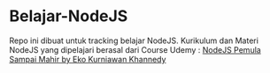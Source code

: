 # Belajar-NodeJS

Repo ini dibuat untuk tracking belajar NodeJS.
Kurikulum dan Materi NodeJS yang dipelajari berasal dari Course Udemy : [NodeJS Pemula Sampai Mahir by Eko Kurniawan Khannedy](https://www.udemy.com/course/nodejs-pemula-sampai-mahir/)